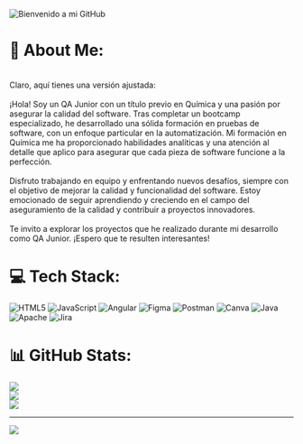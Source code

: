 

![Bienvenido a mi GitHub](https://media.licdn.com/dms/image/D4E16AQFAMt33jmxv9Q/profile-displaybackgroundimage-shrink_350_1400/0/1722107452241?e=1727913600&v=beta&t=JYHwdcB8TsIWH9ijQQ7XyKg35syXMMbStBpM0SlyfL0)

# 💫 About Me:
<br>Claro, aquí tienes una versión ajustada:<br><br>¡Hola! Soy un QA Junior con un título previo en Química y una pasión por asegurar la calidad del software. Tras completar un bootcamp especializado, he desarrollado una sólida formación en pruebas de software, con un enfoque particular en la automatización. Mi formación en Química me ha proporcionado habilidades analíticas y una atención al detalle que aplico para asegurar que cada pieza de software funcione a la perfección.<br><br>Disfruto trabajando en equipo y enfrentando nuevos desafíos, siempre con el objetivo de mejorar la calidad y funcionalidad del software. Estoy emocionado de seguir aprendiendo y creciendo en el campo del aseguramiento de la calidad y contribuir a proyectos innovadores.<br><br>Te invito a explorar los proyectos que he realizado durante mi desarrollo como QA Junior. ¡Espero que te resulten interesantes!


# 💻 Tech Stack:
![HTML5](https://img.shields.io/badge/html5-%23E34F26.svg?style=for-the-badge&logo=html5&logoColor=white) ![JavaScript](https://img.shields.io/badge/javascript-%23323330.svg?style=for-the-badge&logo=javascript&logoColor=%23F7DF1E) ![Angular](https://img.shields.io/badge/angular-%23DD0031.svg?style=for-the-badge&logo=angular&logoColor=white) ![Figma](https://img.shields.io/badge/figma-%23F24E1E.svg?style=for-the-badge&logo=figma&logoColor=white) ![Postman](https://img.shields.io/badge/Postman-FF6C37?style=for-the-badge&logo=postman&logoColor=white) ![Canva](https://img.shields.io/badge/Canva-%2300C4CC.svg?style=for-the-badge&logo=Canva&logoColor=white) ![Java](https://img.shields.io/badge/java-%23ED8B00.svg?style=for-the-badge&logo=openjdk&logoColor=white) ![Apache](https://img.shields.io/badge/apache-%23D42029.svg?style=for-the-badge&logo=apache&logoColor=white) ![Jira](https://img.shields.io/badge/jira-%230A0FFF.svg?style=for-the-badge&logo=jira&logoColor=white)
# 📊 GitHub Stats:
![](https://github-readme-stats.vercel.app/api?username=manuelFVM01&theme=neon&hide_border=false&include_all_commits=false&count_private=false)<br/>
![](https://github-readme-streak-stats.herokuapp.com/?user=manuelFVM01&theme=neon&hide_border=false)<br/>
![](https://github-readme-stats.vercel.app/api/top-langs/?username=manuelFVM01&theme=neon&hide_border=false&include_all_commits=false&count_private=false&layout=compact)

---
[![](https://visitcount.itsvg.in/api?id=manuelFVM01&icon=0&color=0)](https://visitcount.itsvg.in)

<!-- Proudly created with GPRM ( https://gprm.itsvg.in ) -->
